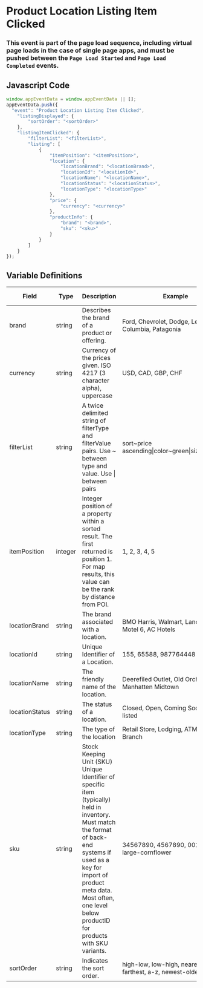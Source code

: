 # Product Location Listing Item Clicked

### This event is part of the page load sequence, including virtual page loads in the case of single page apps, and must be pushed between the `Page Load Started` and `Page Load Completed` events.

## Javascript Code
```js
window.appEventData = window.appEventData || [];
appEventData.push({
  "event": "Product Location Listing Item Clicked",
    "listingDisplayed": {
        "sortOrder": "<sortOrder>"
    },
    "listingItemClicked": {
        "filterList": "<filterList>",
        "listing": [
            {
                "itemPosition": "<itemPosition>",
                "location": {
                    "locationBrand": "<locationBrand>",
                    "locationId": "<locationId>",
                    "locationName": "<locationName>",
                    "locationStatus": "<locationStatus>",
                    "locationType": "<locationType>"
                },
                "price": {
                    "currency": "<currency>"
                },
                "productInfo": {
                    "brand": "<brand>",
                    "sku": "<sku>"
                }
            }
        ]
    }
});
```

## Variable Definitions

|Field|Type|Description|Example|Pattern|Min Length|Max Length|Minimum|Maximum|Multiple Of|
| --- | --- | --- | --- | --- | --- | --- | --- | --- | --- |
|brand|string|Describes the brand of a product or offering.|Ford, Chevrolet, Dodge, Levis, Columbia, Patagonia|||||||
|currency|string|Currency of the prices given. ISO 4217 \(3 character alpha\), uppercase |USD, CAD, GBP, CHF|^[A-Z]{3}$|3|3||||
|filterList|string|A twice delimited string of filterType and filterValue pairs.  Use \~ between type and value.  Use \| between pairs|sort\~price ascending\|color\~green\|size\~medium|||||||
|itemPosition|integer|Integer position of a property within a sorted result. The first returned is position 1. For map results, this value can be the rank by distance from POI.|1, 2, 3, 4, 5||||0|||
|locationBrand|string|The brand associated with a location.|BMO Harris, Walmart, Lands' End, Motel 6, AC Hotels|||||||
|locationId|string|Unique Identifier of a Location. |155, 65588, 987764448|||||||
|locationName|string|The friendly name of the location.|Deerefiled Outlet, Old Orchard, Manhatten Midtown|||||||
|locationStatus|string|The status of a location.|Closed, Open, Coming Soon, Wait-listed|||||||
|locationType|string|The type of the location|Retail Store, Lodging, ATM, Banking Branch|||||||
|sku|string|Stock Keeping Unit \(SKU\) Unique Identifier of specific item \(typically\) held in inventory.  Must match the format of back-end systems if used as a key for import of product meta data. Most often, one level below productID for products with SKU variants. |34567890, 4567890, 00155-large-cornflower|||||||
|sortOrder|string|Indicates the sort order.|high-low, low-high, nearest-farthest, a-z, newest-oldest|||||||



